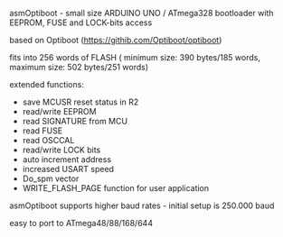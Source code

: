 asmOptiboot - small size ARDUINO UNO / ATmega328 bootloader with EEPROM, FUSE and LOCK-bits access

based on Optiboot (https://githib.com/Optiboot/optiboot)

fits into 256 words of FLASH
     ( minimum size: 390 bytes/185 words, maximum size: 502 bytes/251 words)

extended functions:
  - save MCUSR reset status in R2
  - read/write EEPROM
  - read SIGNATURE from MCU
  - read FUSE
  - read OSCCAL
  - read/write LOCK bits
  - auto increment address
  - increased USART speed
  - Do_spm vector
  - WRITE_FLASH_PAGE function for user application

asmOptiboot supports higher baud rates - initial setup is 250.000 baud

easy to port to ATmega48/88/168/644
